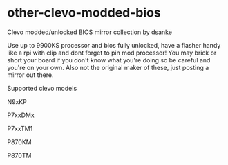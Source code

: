 # other-clevo-modded-bios
Clevo modded/unlocked BIOS mirror collection by dsanke

Use up to 9900KS processor and bios fully unlocked, have a flasher handy like a rpi with clip and dont forget to pin mod processor!
You may brick or short your board if you don't know what you're doing so be careful and you're on your own.
Also not the original maker of these, just posting a mirror out there.

Supported clevo models


N9xKP

P7xxDMx

P7xxTM1

P870KM

P870TM
